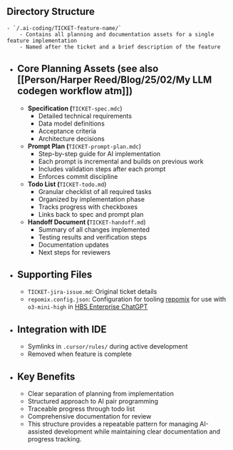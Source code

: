 ## Directory Structure
	- `/.ai-coding/TICKET-feature-name/`
		- Contains all planning and documentation assets for a single feature implementation
		- Named after the ticket and a brief description of the feature
- ## Core Planning Assets (see also [[Person/Harper Reed/Blog/25/02/My LLM codegen workflow atm]])
	- **Specification (**`TICKET-spec.mdc`)
		- Detailed technical requirements
		- Data model definitions
		- Acceptance criteria
		- Architecture decisions
	- **Prompt Plan (**`TICKET-prompt-plan.mdc`)
		- Step-by-step guide for AI implementation
		- Each prompt is incremental and builds on previous work
		- Includes validation steps after each prompt
		- Enforces commit discipline
	- **Todo List (**`TICKET-todo.md`)
		- Granular checklist of all required tasks
		- Organized by implementation phase
		- Tracks progress with checkboxes
		- Links back to spec and prompt plan
	- **Handoff Document (**`TICKET-handoff.md`)
		- Summary of all changes implemented
		- Testing results and verification steps
		- Documentation updates
		- Next steps for reviewers
- ## Supporting Files
	- `TICKET-jira-issue.md`: Original ticket details
	- `repomix.config.json`: Configuration for tooling [repomix](https://github.com/yamadashy/repomix) for use with `o3-mini-high` in [HBS Enterprise ChatGPT](https://hbso.atlassian.net/wiki/spaces/GENAI/pages/416874520)
- ## Integration with IDE
	- Symlinks in `.cursor/rules/` during active development
	- Removed when feature is complete
- ## Key Benefits
	- Clear separation of planning from implementation
	- Structured approach to AI pair programming
	- Traceable progress through todo list
	- Comprehensive documentation for review
	- This structure provides a repeatable pattern for managing AI-assisted development while maintaining clear documentation and progress tracking.